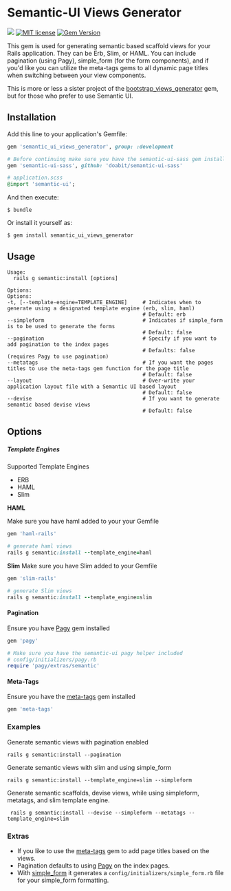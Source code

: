# Semantic-UI Views Generator

![](https://ruby-gem-downloads-badge.herokuapp.com/semantic_ui_views_generator?type=total)  [![MIT license](http://img.shields.io/badge/license-MIT-brightgreen.svg)](http://opensource.org/licenses/MIT) [![Gem Version](https://badge.fury.io/rb/semantic_ui_views_generator.svg)](https://badge.fury.io/rb/semantic_ui_views_generator)

This gem is used for generating semantic based scaffold views for your Rails application. They can be Erb, Slim, or HAML. You can include pagination (using Pagy), simple_form (for the form components), and if you'd like you can utilize the meta-tags gems to all dynamic page titles when switching between your view components.

This is more or less a sister project of the [bootstrap_views_generator](https://github.com/tarellel/bootstrap_views_generator) gem, but for those who prefer to use Semantic UI.

## Installation

Add this line to your application's Gemfile:

```ruby
gem 'semantic_ui_views_generator', group: :development

# Before continuing make sure you have the semantic-ui-sass gem installed and included in your application.scss file
gem 'semantic-ui-sass', github: 'doabit/semantic-ui-sass'

# application.scss
@import 'semantic-ui';

```

And then execute:

    $ bundle

Or install it yourself as:

    $ gem install semantic_ui_views_generator

## Usage

```shell
Usage:
  rails g semantic:install [options]

Options:
Options:
-t, [--template-engine=TEMPLATE_ENGINE]     # Indicates when to generate using a designated template engine (erb, slim, haml)
                                            # Default: erb
--simpleform                                # Indicates if simple_form is to be used to generate the forms
                                            # Default: false
--pagination                                # Specify if you want to add pagination to the index pages
                                            # Defaults: false (requires Pagy to use pagination)
--metatags                                  # If you want the pages titles to use the meta-tags gem function for the page title
                                            # Default: false
--layout                                    # Over-write your application layout file with a Semantic UI based layout
                                            # Default: false
--devise                                    # If you want to generate semantic based devise views
                                            # Default: false
```

## Options

##### Template Engines

Supported Template Engines

* ERB
* HAML
* Slim

**HAML**

Make sure you have haml added to your your Gemfile
```ruby
gem 'haml-rails'

# generate haml views
rails g semantic:install --template_engine=haml
```

**Slim**
Make sure you have Slim added to your Gemfile
```ruby
gem 'slim-rails'

# generate Slim views
rails g semantic:install --template_engine=slim
```

#### Pagination

Ensure you have [Pagy](https://github.com/ddnexus/pagy) gem installed
```ruby
gem 'pagy'

# Make sure you have the semantic-ui pagy helper included
# config/initializers/pagy.rb
require 'pagy/extras/semantic'
```


#### Meta-Tags
Ensure you have the [meta-tags](https://github.com/kpumuk/meta-tags) gem installed
```ruby
gem 'meta-tags'
```

### Examples

Generate semantic views with pagination enabled
```shell
rails g semantic:install --pagination
```

Generate semantic views with slim and using simple_form
```shell
rails g semantic:install --template_engine=slim --simpleform
```

Generate semantic scaffolds, devise views, while using simpleform, metatags, and slim template engine.
```shell
 rails g semantic:install --devise --simpleform --metatags --template_engine=slim
```

### Extras

* If you like to use the [meta-tags](https://github.com/kpumuk/meta-tags) gem to add page titles based on the views.
* Pagination defaults to using [Pagy](https://github.com/ddnexus/pagy) on the index pages.
* With [simple_form](https://github.com/plataformatec/simple_form) it generates a `config/initializers/simple_form.rb` file for your simple_form formatting.
